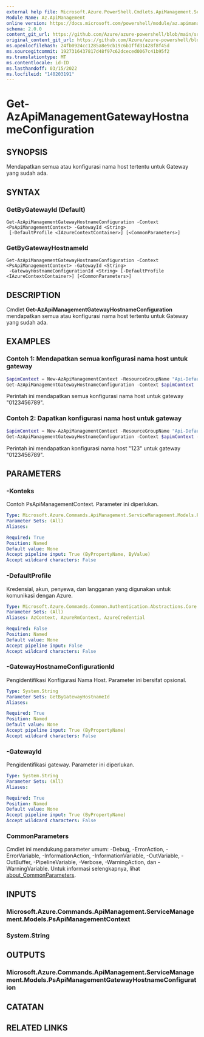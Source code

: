 ```yaml
---
external help file: Microsoft.Azure.PowerShell.Cmdlets.ApiManagement.ServiceManagement.dll-Help.xml
Module Name: Az.ApiManagement
online version: https://docs.microsoft.com/powershell/module/az.apimanagement/get-azapimanagementgatewayhostnameconfiguration
schema: 2.0.0
content_git_url: https://github.com/Azure/azure-powershell/blob/main/src/ApiManagement/ApiManagement/help/Get-AzApiManagementGatewayHostnameConfiguration.md
original_content_git_url: https://github.com/Azure/azure-powershell/blob/main/src/ApiManagement/ApiManagement/help/Get-AzApiManagementGatewayHostnameConfiguration.md
ms.openlocfilehash: 24fb0924cc1285a8e9cb19c6b1ffd31428f8f45d
ms.sourcegitcommit: 1927316437817d48f97c62dceced0067c41b95f2
ms.translationtype: MT
ms.contentlocale: id-ID
ms.lasthandoff: 03/15/2022
ms.locfileid: "140203191"
---
```

# Get-AzApiManagementGatewayHostnameConfiguration

## SYNOPSIS
Mendapatkan semua atau konfigurasi nama host tertentu untuk Gateway yang sudah ada.

## SYNTAX

### GetByGatewayId (Default)
```
Get-AzApiManagementGatewayHostnameConfiguration -Context <PsApiManagementContext> -GatewayId <String>
 [-DefaultProfile <IAzureContextContainer>] [<CommonParameters>]
```

### GetByGatewayHostnameId
```
Get-AzApiManagementGatewayHostnameConfiguration -Context <PsApiManagementContext> -GatewayId <String>
 -GatewayHostnameConfigurationId <String> [-DefaultProfile <IAzureContextContainer>] [<CommonParameters>]
```

## DESCRIPTION
Cmdlet **Get-AzApiManagementGatewayHostnameConfiguration** mendapatkan semua atau konfigurasi nama host tertentu untuk Gateway yang sudah ada.

## EXAMPLES

### Contoh 1: Mendapatkan semua konfigurasi nama host untuk gateway
```powershell
$apimContext = New-AzApiManagementContext -ResourceGroupName "Api-Default-WestUS" -ServiceName "contoso"
Get-AzApiManagementGatewayHostnameConfiguration -Context $apimContext  -GatewayId "0123456789"
```

Perintah ini mendapatkan semua konfigurasi nama host untuk gateway "0123456789".

### Contoh 2: Dapatkan konfigurasi nama host untuk gateway
```powershell
$apimContext = New-AzApiManagementContext -ResourceGroupName "Api-Default-WestUS" -ServiceName "contoso"
Get-AzApiManagementGatewayHostnameConfiguration -Context $apimContext -GatewayId "0123456789" -GatewayHostnameConfigurationId "123"
```

Perintah ini mendapatkan konfigurasi nama host "123" untuk gateway "0123456789".

## PARAMETERS

### -Konteks
Contoh PsApiManagementContext.
Parameter ini diperlukan.

```yaml
Type: Microsoft.Azure.Commands.ApiManagement.ServiceManagement.Models.PsApiManagementContext
Parameter Sets: (All)
Aliases:

Required: True
Position: Named
Default value: None
Accept pipeline input: True (ByPropertyName, ByValue)
Accept wildcard characters: False
```

### -DefaultProfile
Kredensial, akun, penyewa, dan langganan yang digunakan untuk komunikasi dengan Azure.

```yaml
Type: Microsoft.Azure.Commands.Common.Authentication.Abstractions.Core.IAzureContextContainer
Parameter Sets: (All)
Aliases: AzContext, AzureRmContext, AzureCredential

Required: False
Position: Named
Default value: None
Accept pipeline input: False
Accept wildcard characters: False
```

### -GatewayHostnameConfigurationId
Pengidentifikasi Konfigurasi Nama Host.
Parameter ini bersifat opsional.

```yaml
Type: System.String
Parameter Sets: GetByGatewayHostnameId
Aliases:

Required: True
Position: Named
Default value: None
Accept pipeline input: True (ByPropertyName)
Accept wildcard characters: False
```

### -GatewayId
Pengidentifikasi gateway.
Parameter ini diperlukan.

```yaml
Type: System.String
Parameter Sets: (All)
Aliases:

Required: True
Position: Named
Default value: None
Accept pipeline input: True (ByPropertyName)
Accept wildcard characters: False
```

### CommonParameters
Cmdlet ini mendukung parameter umum: -Debug, -ErrorAction, -ErrorVariable, -InformationAction, -InformationVariable, -OutVariable, -OutBuffer, -PipelineVariable, -Verbose, -WarningAction, dan -WarningVariable. Untuk informasi selengkapnya, lihat [about_CommonParameters](http://go.microsoft.com/fwlink/?LinkID=113216).

## INPUTS

### Microsoft.Azure.Commands.ApiManagement.ServiceManagement.Models.PsApiManagementContext

### System.String

## OUTPUTS

### Microsoft.Azure.Commands.ApiManagement.ServiceManagement.Models.PsApiManagementGatewayHostnameConfiguration

## CATATAN

## RELATED LINKS
